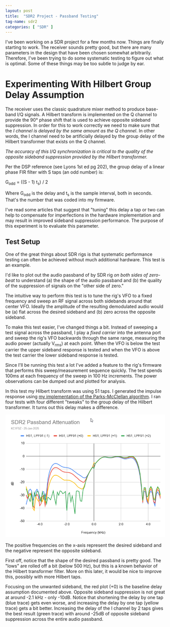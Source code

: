 ```yaml
---
layout: post
title:  "SDR2 Project - Passband Testing"
tag-name: sdr2
categories: [ "SDR" ]
---
```


I've been working on a SDR project for a few months now.  Things are 
finally starting to work.  The receiver sounds pretty good, but there are many 
parameters in the design that have been chosen somewhat arbitrarily. Therefore,
I've been trying to do some systematic testing to figure out what is optimal.
Some of these things may be too subtle to judge by ear.

# Experimenting With Hilbert Group Delay Assumption

The receiver uses the classic quadrature mixer method to produce base-band
I/Q signals.  A Hilbert transform is implemented on the Q channel to 
provide the 90° phase shift that is used to achieve opposite 
sideband suppression. In order for this to work correctly we need to make
sure that the _I channel is delayed by the same amount as the Q channel_. In other 
words, the I channel need to be artificially delayed by the group delay 
of the Hilbert transformer that exists on the Q channel.

*The accuracy of this I/Q synchronization is critical to the quality of the opposite 
sideband suppression provided by the Hilbert transformer.*

Per the DSP reference (see Lyons 1st ed pg 202), the group delay of a 
linear phase FIR filter with S taps (an odd number) is:

G<sub>odd</sub> = ((S - 1) t<sub>s</sub>) / 2

Where G<sub>odd</sub> is the delay and t<sub>s</sub> is the sample interval, both in seconds.
That's the number that was coded into my firmware.

I've read some articles that suggest that "tuning" this delay a tap
or two can help to compensate for imperfections in the hardware implementation
and may result in improved sideband suppression performance. The purpose of this 
experiment is to evaluate this parameter.

## Test Setup

One of the great things about SDR rigs is that systematic performance testing can 
often be achieved without much additional hardware. This test is an example.

I'd like to plot out the audio passband of by SDR rig _on both sides of zero-beat_ to
understand (a) the shape of the audio passband and (b) the quality of the suppression 
of signals on the "other side of zero."  

The intuitive way to perform this test is to tune the rig's VFO to a fixed frequency and 
sweep an RF signal across both sidebands around that center VFO. Ideally the amplitude
of the resulting demodulated audio would be (a) flat across the desired sideband and (b)
zero across the opposite sideband.

To make this test easier, I've changed things a bit. Instead of sweeping a test signal 
across the passband, I play a _fixed carrier_ into the antenna port and sweep the rig's 
VFO backwards through the same range, measuring the audio power (actually V<sub>rms</sub>)
at each point. When the VFO is below the test
carrier the upper sideband response is tested and when the VFO is above the test carrier the 
lower sideband response is tested.

Since I'll be running this test a lot I've added a feature to the rig's firmware that 
performs this sweep/measurement sequence quickly. The test spends 100ms at each frequency
of the sweep in 100 Hz increments. The power observations can be dumped out and plotted 
for analysis. 

In this test my Hilbert transform was using 51 taps. I generated the impulse response
using [my implementation of the Parks-McClellan algorithm](https://github.com/brucemack/firpm-py). I ran four 
tests with four different "tweaks" to the group delay of the Hilbert transformer. It 
turns out this delay makes a difference.

![Link 1](/assets/images/passband-0.png)

The positive frequencies on the x-axis represent the desired sideband and the 
negative represent the opposite sideband.  

First off, notice that the shape of the desired passband is pretty good. The "lows"
are rolled off a bit (below 500 Hz), but this is a known behavior of the Hilbert 
transformer filter. More on this later, it would be nice to improve this, possibly
with more Hilbert taps.

Focusing on the unwanted sideband, the red plot (+0) is the baseline delay assumption 
documented above. Opposite sideband
suppression is not great at around -2.1 kHz - only -10dB. Notice that shortening the 
delay by one tap (blue trace) gets even worse, and increasing the delay by one tap (yellow
trace) gets a bit better. Increasing the delay of the I channel by 2 taps gives the best
result (green trace) with around -25dB of opposite sideband suppression across the entire
audio passband.  


